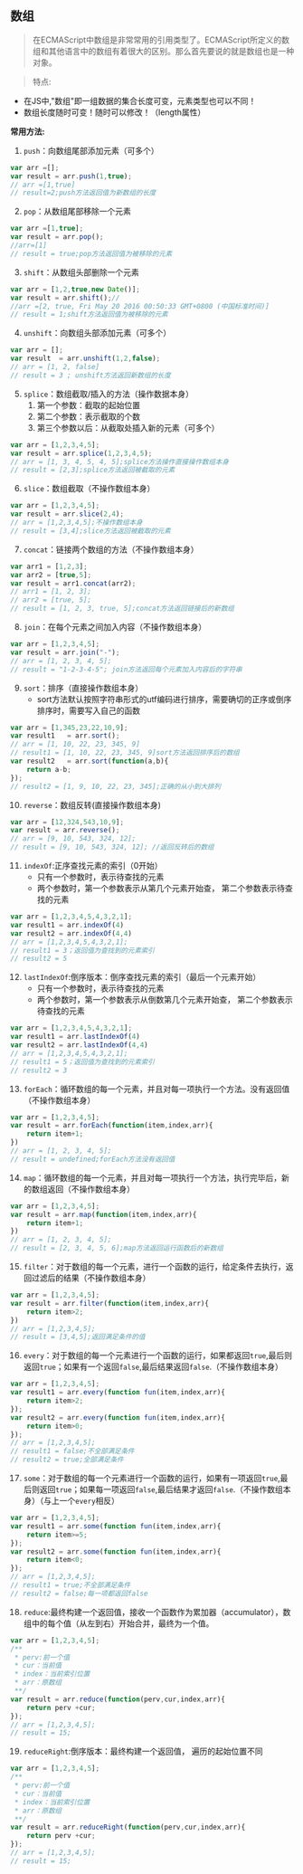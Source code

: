 ## 数组

> 在ECMAScript中数组是非常常用的引用类型了。ECMAScript所定义的数组和其他语言中的数组有着很大的区别。那么首先要说的就是数组也是一种对象。

> 特点:
-   在JS中,"数组"即一组数据的集合长度可变，元素类型也可以不同！
-   数组长度随时可变！随时可以修改！（length属性）


**常用方法:**

1.  `push`：向数组尾部添加元素（可多个）
```js
var arr =[];
var result = arr.push(1,true);
// arr =[1,true] 
// result=2;push方法返回值为新数组的长度
```
2.  `pop`：从数组尾部移除一个元素
```js
var arr =[1,true];
var result = arr.pop();
//arr=[1]
// result = true;pop方法返回值为被移除的元素
```
3.  `shift`：从数组头部删除一个元素
```js
var arr = [1,2,true,new Date()];
var result = arr.shift();//
//arr =[2, true, Fri May 20 2016 00:50:33 GMT+0800 (中国标准时间)] 
// result = 1;shift方法返回值为被移除的元素
```
4.  `unshift`：向数组头部添加元素（可多个）
```js
var arr = [];
var result  = arr.unshift(1,2,false);
// arr = [1, 2, false]
// result = 3 ; unshift方法返回新数组的长度
```
5.  `splice`：数组截取/插入的方法（操作数据本身）
    1.  第一个参数：截取的起始位置
    2.  第二个参数：表示截取的个数
    3.  第三个参数以后：从截取处插入新的元素（可多个）
```js
var arr = [1,2,3,4,5];
var result = arr.splice(1,2,3,4,5);
// arr = [1, 3, 4, 5, 4, 5];splice方法操作直接操作数组本身
// result = [2,3];splice方法返回被截取的元素
```
6.  `slice`：数组截取（不操作数组本身）
```js
var arr = [1,2,3,4,5];
var result = arr.slice(2,4);
// arr = [1,2,3,4,5];不操作数组本身
// result = [3,4];slice方法返回被截取的元素
```
7.  `concat`：链接两个数组的方法（不操作数组本身）
```js
var arr1 = [1,2,3];
var arr2 = [true,5];
var result = arr1.concat(arr2); 
// arr1 = [1, 2, 3];
// arr2 = [true, 5];
// result = [1, 2, 3, true, 5];concat方法返回链接后的新数组
```
8.  `join`：在每个元素之间加入内容（不操作数组本身）
```js
var arr = [1,2,3,4,5];
var result = arr.join("-");
// arr = [1, 2, 3, 4, 5];
// result = "1-2-3-4-5"; join方法返回每个元素加入内容后的字符串
```
9.  `sort`：排序（直接操作数组本身）
    -   sort方法默认按照字符串形式的utf编码进行排序，需要确切的正序或倒序排序时，需要写入自己的函数 
```js
var arr = [1,345,23,22,10,9];
var result1   = arr.sort();
// arr = [1, 10, 22, 23, 345, 9]
// result1 = [1, 10, 22, 23, 345, 9]sort方法返回排序后的数组
var result2   = arr.sort(function(a,b){
    return a-b;
});
// result2 = [1, 9, 10, 22, 23, 345];正确的从小到大排列
```
10. `reverse`：数组反转(直接操作数组本身)
```js
var arr = [12,324,543,10,9];
var result = arr.reverse();
// arr = [9, 10, 543, 324, 12];
// result = [9, 10, 543, 324, 12]; //返回反转后的数组
```
11. `indexOf`:正序查找元素的索引（0开始）
    -   只有一个参数时，表示待查找的元素
    -   两个参数时，第一个参数表示从第几个元素开始查，
        第二个参数表示待查找的元素
```js
var arr = [1,2,3,4,5,4,3,2,1];
var result1 = arr.indexOf(4)
var result2 = arr.indexOf(4,4)
// arr = [1,2,3,4,5,4,3,2,1];
// result1 = 3；返回值为查找到的元素索引
// result2 = 5
```
12. `lastIndexOf`:倒序版本：倒序查找元素的索引（最后一个元素开始）
    -   只有一个参数时，表示待查找的元素
    -   两个参数时，第一个参数表示从倒数第几个元素开始查，
        第二个参数表示待查找的元素
```js
var arr = [1,2,3,4,5,4,3,2,1];
var result1 = arr.lastIndexOf(4)
var result2 = arr.lastIndexOf(4,4)
// arr = [1,2,3,4,5,4,3,2,1];
// result1 = 5；返回值为查找到的元素索引
// result2 = 3
```
13. `forEach`：循环数组的每一个元素，并且对每一项执行一个方法。没有返回值（不操作数组本身）
```js
var arr = [1,2,3,4,5];
var result = arr.forEach(function(item,index,arr){
    return item+1; 
})
// arr = [1, 2, 3, 4, 5];
// result = undefined;forEach方法没有返回值
```
14. `map`：循环数组的每一个元素，并且对每一项执行一个方法，执行完毕后，新的数组返回（不操作数组本身）
```js
var arr = [1,2,3,4,5];
var result = arr.map(function(item,index,arr){
    return item+1; 
})
// arr = [1, 2, 3, 4, 5];
// result = [2, 3, 4, 5, 6];map方法返回运行函数后的新数组
```
15. `filter`：对于数组的每一个元素，进行一个函数的运行，给定条件去执行，返回过滤后的结果（不操作数组本身）
```js
var arr = [1,2,3,4,5];
var result = arr.filter(function(item,index,arr){
    return item>2; 
})
// arr = [1,2,3,4,5];
// result = [3,4,5];返回满足条件的值
```

16. `every`：对于数组的每一个元素进行一个函数的运行，如果都返回`true`,最后则返回`true`；如果有一个返回`false`,最后结果返回`false`.（不操作数组本身）
```js
var arr = [1,2,3,4,5];
var result1 = arr.every(function fun(item,index,arr){
    return item>2;
});
var result2 = arr.every(function fun(item,index,arr){
    return item>0;
});
// arr = [1,2,3,4,5];
// result1 = false;不全部满足条件
// result2 = true;全部满足条件
```
17. `some`：对于数组的每一个元素进行一个函数的运行，如果有一项返回`true`,最后则返回`true`；如果每一项返回`false`,最后结果才返回`false`.（不操作数组本身）（与上一个`every`相反）
```js
var arr = [1,2,3,4,5];
var result1 = arr.some(function fun(item,index,arr){
    return item>=5;
});
var result2 = arr.some(function fun(item,index,arr){
    return item<0;
});
// arr = [1,2,3,4,5];
// result1 = true;不全部满足条件
// result2 = false;每一项都返回false
```
18. `reduce`:最终构建一个返回值，接收一个函数作为累加器（accumulator），数组中的每个值（从左到右）开始合并，最终为一个值。
```js
var arr = [1,2,3,4,5];
/**
 * perv:前一个值
 * cur：当前值
 * index：当前索引位置
 * arr：原数组
 **/
var result = arr.reduce(function(perv,cur,index,arr){
    return perv +cur;
});
// arr = [1,2,3,4,5];
// result = 15;
```
19. `reduceRight`:倒序版本：最终构建一个返回值，
遍历的起始位置不同
```js
var arr = [1,2,3,4,5];
/**
 * perv:前一个值
 * cur：当前值
 * index：当前索引位置
 * arr：原数组
 **/
var result = arr.reduceRight(function(perv,cur,index,arr){
    return perv +cur;
});
// arr = [1,2,3,4,5];
// result = 15;
```
